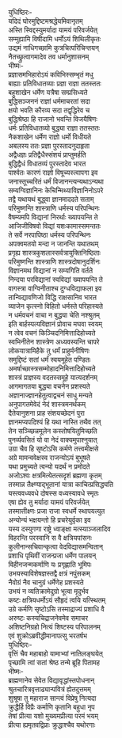 युधिष्ठिरः-  
यदिदं घोरमुद्दिष्टमश्रद्धेयमिवानृतम्  
अस्ति स्विद्दस्युमर्यादा यामयं परिवर्जयेत्  
सम्मुह्यामि विषीदामि धर्मोऽयं शिथिलीकृतः  
उद्यमं नाधिगच्छामि कुत्रचित्परिचिन्तयन्  
नैतच्छ्रुत्वागमादेव तव धर्मानुशासनम्  
भीष्मः-  
प्रज्ञासमभिहारोऽयं कविभिस्सम्भृतं मधु  
बाह्याः प्रतिविधातव्याः प्रज्ञा राज्ञा ततस्ततः  
बहुशाखेन धर्मेण यत्रैषा सम्प्रसिध्यते  
बुद्धिसञ्जननं राज्ञां धर्ममाचरतां सदा  
क्षयो भवति कौरव्य सदा तद्वृद्धिरेव च  
बुद्धिश्रेष्ठा हि राजानो भवन्ति विजयैषिणः  
धर्मः प्रतिविधातव्यो बुद्ध्या राज्ञा ततस्ततः  
नैकशाखेन धर्मेण राज्ञो धर्मो विधीयते  
अबलस्य ततः प्रज्ञा पुरस्तादनुदाहृता  
अद्वैधज्ञः प्रतिद्वैधैस्संशयं प्राप्तुमर्हति  
बुद्धिद्वैधं विधातव्यं पुरस्तादेव भारत  
पार्श्वतः कारणं राज्ञो विषूच्यस्त्वापगा इव  
जनास्तूच्चरितं धर्मं विजानन्त्यन्यथाऽन्यथा  
सम्यग्विज्ञानिनः केचिन्मिथ्याविज्ञानिनोऽपरे  
तद्वै यथायथं बुद्ध्वा ज्ञानमाददते सताम्  
परिमुष्णन्ति शास्त्राणि धर्मस्य परिपन्थिनः  
वैषम्यमपि विद्यानां निरर्थाः ख्यापयन्ति ते  
आजिजीविषवो विद्यां यशःकामास्समन्ततः  
ते सर्वे नरपापिष्ठा धर्मस्य परिपन्थिनः  
अपक्वमतयो मन्दा न जानन्ति यथातथम्  
प्रगृह्य शास्त्रकुशलास्सर्वत्रायुक्तिनिष्ठिताः  
परिमुष्णन्ति शास्त्राणि शास्त्रदोषानुदर्शिनः  
विज्ञानमथ विद्यानां न सम्यगिति वर्तते  
निन्दया परविद्यानां स्वविद्यां ख्यापयन्ति ते  
वागस्त्रा वाग्विनीताश्च दुग्धविद्याफला इव  
तान्विद्यावणिजो विद्धि राक्षसानिव भारत  
व्याजेन कृत्स्नो विहितो धर्मस्ते परिहास्यते  
न धर्मवचनं वाचा न बुद्ध्या चेति नश्श्रुतम्  
इति बार्हस्पत्यविज्ञानं प्रोवाच मघवा स्वयम्  
न त्वेव वचनं किञ्चिदनिमित्तादिहोच्यते  
स्वभिनीतेन शास्त्रेण अध्यवस्यन्ति चापरे  
लोकयात्रामिहैके तु धर्मं प्राहुर्मनीषिणः  
समुद्दिष्टं सतां धर्मं स्वयमूहेत पण्डितः  
अमर्षाच्छास्त्रसम्मोहादनिमित्तादिहोच्यते  
शास्त्रं प्राज्ञस्य वदतस्समूहे यात्यदर्शनम्  
आगमागतया बुद्ध्या वचनेन प्रशस्यते  
अज्ञानाज्ज्ञानहेतुत्वाद्वचनं साधु मन्यते  
अनुपागतमेवेदं नेदं शास्त्रमनर्थकम्  
दैतेयानुशना प्राह संशयच्छेदनं पुरा  
ज्ञानमप्यपदिश्यं हि यथा नास्ति तथैव तत्  
तेन सञ्च्छिन्नमूलेन कस्तोषयितुमिच्छति  
पुनर्व्यवसितं यो वा नेदं वाक्यमुपाश्नुयात्  
उग्रा चैव हि सृष्टोऽसि कर्मणे तत्त्वमीक्षसे  
अग्रे मामन्ववेक्षस्व राजन्योऽयं बुभूषते  
यथा प्रमुच्यते त्वन्यो यदर्थं न प्रमोदते  
अजोऽश्वः क्षत्रमित्येतत्सदृशं ब्रह्मणा कृतम्  
तस्मान्न तैक्ष्ण्याद्भूतानां यात्रा काचित्प्रसिद्ध्यति  
यस्त्ववध्यवधे दोषस्स वध्यस्यावधे स्मृतः  
एषा ह्येव तु मर्यादा यामयं परिवर्जयेत्  
तस्मात्तीक्ष्णः प्रजा राजा स्वधर्मे स्थापयत्युत  
अन्योन्यं भक्षयन्तो हि प्रचरेयुर्वृका इव  
यस्य दस्युगणा राष्ट्रे ध्वाङ्क्षा मत्स्याञ्जलादिव  
विहरन्ति परस्वानि स वै क्षत्रियपांसनः  
कुलीनान्सचिवान्कृत्वा वेदविद्यासमन्वितान्  
प्रशाधि पृथिवीं राजन्प्रजा धर्मेण पालयन्  
विहीनजन्मकर्माणि यः प्रगृह्णाति भूमिपः  
उभयस्याविशेषज्ञस्तद्वै क्षत्रं नपुंसकम्  
नैवोग्रं नैव चानुग्रं धर्मेणेह प्रशस्यते  
उभयं न व्यतिक्रामेदुग्रो भूत्वा मृदुर्भव  
कष्टः क्षत्रियधर्मोऽयं सौहृदं त्वयि यत्स्थितम्  
उग्रे कर्मणि सृष्टोऽसि तस्माद्राज्यं प्रशाधि वै  
अरुष्टः कस्यचिद्राजनेवमेव समाचर  
अशिष्टनिग्रहो नित्यं शिष्टस्य परिपालनम्  
एवं शुक्रोऽब्रवीद्धीमानापत्सु भरतर्षभ  
युधिष्ठिरः-  
वृत्तिं चैव महाबाहो यामाभ्यां नातिलङ्घयेत्  
पृच्छामि त्वां सतां श्रेष्ठ तन्मे ब्रूहि पितामह  
भीष्मः-  
ब्राह्मणानेव सेवेत विद्यावृद्धांस्तपोधनान्  
श्रुतचारित्रवृत्ताढ्यान्पवित्रं ह्येतदुत्तमम्  
शुश्रूषा तु महाराज सान्त्वं विप्रेषु नित्यदा  
क्रुद्धैर्हि विप्रैः कर्माणि कृतानि बहुधा नृप  
तेषां प्रीत्या यशो मुख्यमप्रीत्या परमं भयम्  
प्रीत्या ह्यमृतवद्विप्राः क्रुद्धाश्चैव यथोरगाः   
